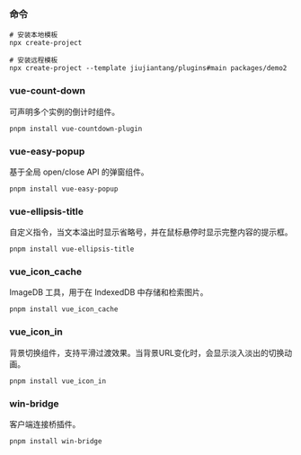 ### 命令
```shell
# 安装本地模板
npx create-project

# 安装远程模板
npx create-project --template jiujiantang/plugins#main packages/demo2
```

### vue-count-down
可声明多个实例的倒计时组件。

```shell
pnpm install vue-countdown-plugin
```

### vue-easy-popup
基于全局 open/close API 的弹窗组件。

```shell
pnpm install vue-easy-popup
```

### vue-ellipsis-title
自定义指令，当文本溢出时显示省略号，并在鼠标悬停时显示完整内容的提示框。

```shell
pnpm install vue-ellipsis-title
```

### vue_icon_cache
ImageDB 工具，用于在 IndexedDB 中存储和检索图片。

```shell
pnpm install vue_icon_cache
```

### vue_icon_in
背景切换组件，支持平滑过渡效果。当背景URL变化时，会显示淡入淡出的切换动画。

```shell
pnpm install vue_icon_in
```

### win-bridge
客户端连接桥插件。

```shell
pnpm install win-bridge
```




